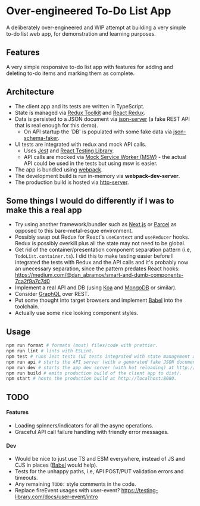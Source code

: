 # Over-engineered To-Do List App

A deliberately over-engineered and WIP attempt at building a very simple to-do list web
app, for demonstration and learning purposes.

## Features

A very simple responsive to-do list app with features for adding and deleting to-do items
and marking them as complete.

## Architecture

- The client app and its tests are written in TypeScript.
- State is managed via [Redux Toolkit](https://redux-toolkit.js.org/) and
  [React Redux](https://react-redux.js.org/).
- Data is persisted to a JSON document via
  [json-server](https://github.com/typicode/json-server) (a fake REST API that is
  real enough for this demo).
  - On API startup the 'DB' is populated with some fake data via
    [json-schema-faker](https://github.com/json-schema-faker/json-schema-faker).
- UI tests are integrated with redux and mock API calls.
  - Uses [Jest](https://jestjs.io/) and [React Testing Library](https://testing-library.com/docs/react-testing-library/intro/).
  - API calls are mocked via [Mock Service Worker (MSW)](https://mswjs.io/) - the actual
    API could be used in the tests but using msw is easier.
- The app is bundled using [webpack](https://webpack.js.org/).
- The development build is run in-memory via **webpack-dev-server**.
- The production build is hosted via
  [http-server](https://github.com/http-party/http-server).

## Some things I would do differently if I was to make this a real app

- Try using another framework/bundler such as [Next.js](https://nextjs.org/) or
  [Parcel](https://parceljs.org/) as opposed to this bare-metal-esque environment.
- Possibly swap out Redux for React's `useContext` and `useReducer` hooks. Redux is
  possibly overkill plus all the state may not need to be global.
- Get rid of the container/presentation component separation pattern (i.e,
  `TodoList.container.ts`). I did this to make testing easier before I integrated the
  tests with Redux and the API calls and it's probably now an unecessary separation, since
  the pattern predates React hooks:
  https://medium.com/@dan_abramov/smart-and-dumb-components-7ca2f9a7c7d0
- Implement a real API and DB (using [Koa](https://koajs.com/) and
  [MongoDB](https://www.mongodb.com/) or similar).
- Consider [GraphQL](https://graphql.org/) over REST.
- Put some thought into target browsers and implement [Babel](https://babeljs.io/) into the toolchain.
- Actually use some nice looking component styles.

## Usage

```bash
npm run format # formats (most) files/code with prettier.
npm run lint # lints with ESLint.
npm test # runs Jest tests (UI tests integrated with state management and mock API calls).
npm run api # starts the API server (with a generated fake JSON document DB) at http://localhost:3001.
npm run dev # starts the app dev server (with hot reloading) at http://localhost:3000.
npm run build # emits production build of the client app to dist/.
npm start # hosts the production build at http://localhost:8080.
```

## TODO

#### Features

- Loading spinners/indicators for all the async operations.
- Graceful API call failure handling with friendly error messages.

#### Dev

- Would be nice to just use TS and ESM everywhere, instead of JS and CJS in places
  ([Babel](https://babeljs.io/) would help).
- Tests for the unhappy paths, i.e, API POST/PUT validation errors and timeouts.
- Any remaining `TODO:` style comments in the code.
- Replace fireEvent usages with user-event? https://testing-library.com/docs/user-event/intro
